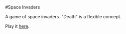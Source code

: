 #Space Invaders

A game of space invaders. "Death" is a flexible concept.

Play it [here](https://mariaxia.tumblr.com/invaders).
